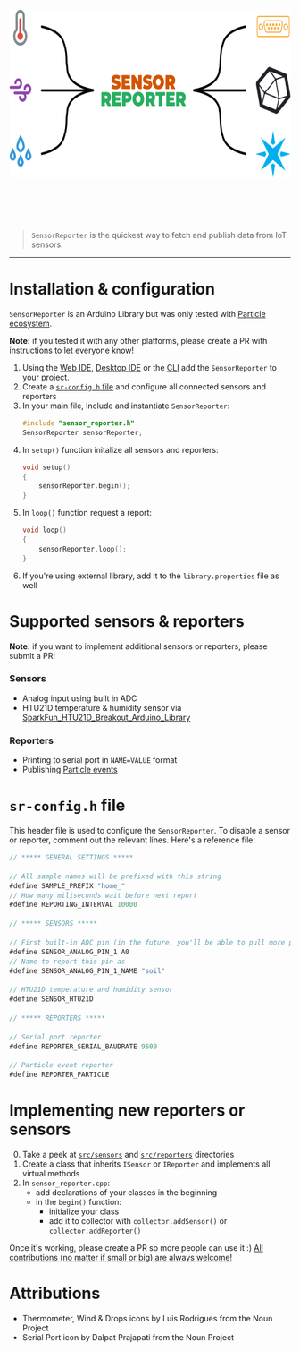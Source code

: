
<h1 align="center">
	<br>
	<img height="300" alt="dvsync" src="media/SensorReporter.png">
	<br>
	<br>
	<br>
</h1>

> `SensorReporter` is the quickest way to fetch and publish data from IoT sensors.

<hr />

# Installation & configuration

`SensorReporter` is an Arduino Library but was only tested with [Particle ecosystem](https://docs.particle.io/guide/tools-and-features/libraries/).

**Note:** if you tested it with any other platforms, please create a PR with instructions to let everyone know!

1. Using the [Web IDE](https://docs.particle.io/guide/getting-started/build/photon/#using-libraries), [Desktop IDE](https://docs.particle.io/guide/tools-and-features/dev/#using-community-libraries) or the [CLI](https://docs.particle.io/guide/tools-and-features/cli/photon/#using-libraries) add the `SensorReporter` to your project.
2. Create a [`sr-config.h` file](#sr-configh-file) and configure all connected sensors and reporters
3. In your main file, Include and instantiate `SensorReporter`:
    ```c
    #include "sensor_reporter.h"
    SensorReporter sensorReporter;
    ```
4. In `setup()` function initalize all sensors and reporters:
    ```c
    void setup()
    {
        sensorReporter.begin();
    }
    ```
5. In `loop()` function request a report:
    ```c
    void loop()
    {
        sensorReporter.loop();
    }
    ```
6. If you're using external library, add it to the `library.properties` file as well

# Supported sensors & reporters

**Note:** if you want to implement additional sensors or reporters, please submit a PR!

### Sensors 

* Analog input using built in ADC
* HTU21D temperature & humidity sensor via [SparkFun_HTU21D_Breakout_Arduino_Library](https://github.com/sparkfun/SparkFun_HTU21D_Breakout_Arduino_Library)

### Reporters

* Printing to serial port in `NAME=VALUE` format
* Publishing [Particle events](https://docs.particle.io/reference/firmware/photon/#particle-publish-)

# `sr-config.h` file

This header file is used to configure the `SensorReporter`. To disable a sensor or reporter, comment out the relevant lines. Here's a reference file:

```js
// ***** GENERAL SETTINGS *****
 
// All sample names will be prefixed with this string
#define SAMPLE_PREFIX "home_"
// How many miliseconds wait before next report
#define REPORTING_INTERVAL 10000

// ***** SENSORS *****

// First built-in ADC pin (in the future, you'll be able to pull more pins)
#define SENSOR_ANALOG_PIN_1 A0
// Name to report this pin as
#define SENSOR_ANALOG_PIN_1_NAME "soil"

// HTU21D temperature and humidity sensor
#define SENSOR_HTU21D

// ***** REPORTERS *****

// Serial port reporter
#define REPORTER_SERIAL_BAUDRATE 9600

// Particle event reporter
#define REPORTER_PARTICLE
```

# Implementing new reporters or sensors

0. Take a peek at [`src/sensors`](src/sensors) and [`src/reporters`](src/reporters) directories
1. Create a class that inherits `ISensor` or `IReporter` and implements all virtual methods
1. In `sensor_reporter.cpp`:
    * add declarations of your classes in the beginning
    * in the `begin()` function:
        * initialize your class
        * add it to collector with `collector.addSensor()` or `collector.addReporter()`

Once it's working, please create a PR so more people can use it :) [All contributions (no matter if small or big) are always welcome!](https://contributionswelcome.org/)


# Attributions
* Thermometer, Wind & Drops icons by Luis Rodrigues from the Noun Project
* Serial Port icon by Dalpat Prajapati from the Noun Project
